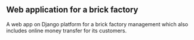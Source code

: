 ## Web application for a brick factory
A web app on Django platform for a brick factory management which also includes online money transfer for its customers.
